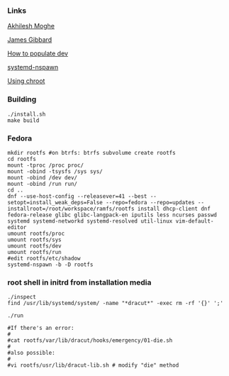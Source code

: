 ### Links

[Akhilesh Moghe](https://akhileshmoghe.github.io/_post/linux/debian_minimal_rootfs)

[James Gibbard](https://www.gibbard.me/linux_initramfs_initrd/)

[How to populate dev](https://unix.stackexchange.com/questions/52713/how-to-populate-dev-directory-when-building-my-own-initrd)

[systemd-nspawn](https://wiki.archlinux.org/title/Systemd-nspawn)

[Using chroot](https://wiki.archlinux.org/title/Chroot)

### Building

```
./install.sh
make build
```

### Fedora

```
mkdir rootfs #on btrfs: btrfs subvolume create rootfs
cd rootfs
mount -tproc /proc proc/
mount -obind -tsysfs /sys sys/
mount -obind /dev dev/
mount -obind /run run/
cd ..
dnf --use-host-config --releasever=41 --best --setopt=install_weak_deps=False --repo=fedora --repo=updates --installroot=/root/workspace/ramfs/rootfs install dhcp-client dnf fedora-release glibc glibc-langpack-en iputils less ncurses passwd systemd systemd-networkd systemd-resolved util-linux vim-default-editor
umount rootfs/proc
umount rootfs/sys
umount rootfs/dev
umount rootfs/run
#edit rootfs/etc/shadow
systemd-nspawn -b -D rootfs
```

### root shell in initrd from installation media

```
./inspect
find /usr/lib/systemd/system/ -name "*dracut*" -exec rm -rf '{}' ';'

./run

#If there's an error:
#
#cat rootfs/var/lib/dracut/hooks/emergency/01-die.sh
#
#also possible:
#
#vi rootfs/usr/lib/dracut-lib.sh # modify "die" method
```
